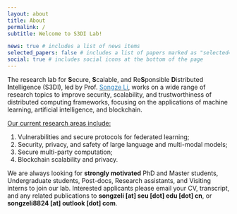 ```yaml
---
layout: about
title: About
permalink: /
subtitle: Welcome to S3DI Lab!

news: true # includes a list of news items
selected_papers: false # includes a list of papers marked as "selected={true}"
social: true # includes social icons at the bottom of the page
---
```

The research lab for **S**ecure, **S**calable, and Re**S**ponsible **D**istributed **I**ntelligence (S3DI), led by Prof. [<span style="color: #2E86C1;">Songze Li</span>](https://songzli.github.io/), works on a wide range of research topics to improve security, scalability, and trustworthiness of distributed computing frameworks, focusing on the applications of machine learning, artificial intelligence, and blockchain.

<u>Our current research areas include: </u>
1) Vulnerabilities and secure protocols for federated learning; 
2) Security, privacy, and safety of large language and multi-modal models; 
3) Secure multi-party computation; 
4) Blockchain scalability and privacy.


We are always looking for **strongly motivated** PhD and Master students, Undergraduate students, Post-docs, Research assistants, and Visiting interns to join our lab. Interested applicants please email your CV, transcript, and any related publications to **songzeli [at] seu [dot] edu [dot] cn**, or **songzeli8824 [at] outlook [dot] com**.
